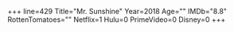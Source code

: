 +++
line=429
Title="Mr. Sunshine"
Year=2018
Age=""
IMDb="8.8"
RottenTomatoes=""
Netflix=1
Hulu=0
PrimeVideo=0
Disney=0
+++


